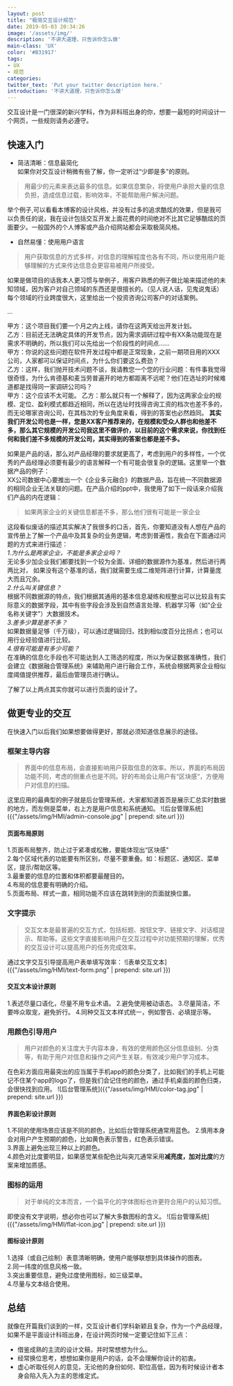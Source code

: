 ```yaml
---
layout: post
title: "极简交互设计规范"
date: 2019-05-03 20:34:26
image: '/assets/img/'
description: '不讲大道理，只告诉你怎么做'
main-class: 'UX'
color: '#B31917'
tags:
- UX
- 规范
categories:
twitter_text: 'Put your twitter description here.'
introduction: '不讲大道理，只告诉你怎么做'
---
```


交互设计是一门很深的新兴学科，作为非科班出身的你，想要一最短的时间设计一个网页，一些规则请务必遵守。


## 快速入门
- 简洁清晰：信息最简化  
如果你对交互设计稍微有些了解，你一定听过“少即是多"的原则。  

> 用最少的元素来表达最多的信息。如果信息繁杂，将使用户承担大量的信息负担，造成信息过载，影响效率，不能帮助用户解决问题。   

举个例子,可以看看本博客的设计风格，并没有过多的追求酷炫的效果，但是我可以负责任的说，我在设计包括交互开发上面花费的时间绝对不比其它足够酷炫的页面要少。一般国外的个人博客或产品介绍网站都会采取极简风格。
- 自然易懂：使用用户语言

> 用户获取信息的方式多样，对信息的理解程度也各有不同，所以使用用户能够理解的方式来传达信息会更容易被用户所接受。  

  如果是做项目的话我本人更习惯与举例子，用客户熟悉的例子做比喻来描述他的未知领域，因为客户对自己领域的东西还是很擅长的。（见人说人话，见鬼说鬼话）每个领域的行业跨度很大，这里给出一个投资咨询公司客户的对话案例。  

  ...  

  甲方：这个项目我们要一个月之内上线，请你在这两天给出开发计划。  
  乙方：目前还无法确定具体的开发节点，因为需求调研过程中有XX条功能现在是需求不明确的，所以我们可以先给出一个阶段性的时间点……  
  甲方：你说的这些问题在软件开发过程中都是正常现象，之前一期项目用的XXX公司，人家都可以保证时间点，为什么你们要这么费劲？  
  乙方：这样，我们抛开技术问题不谈，我请教您一个您的行业问题：有件事我觉得很奇怪，为什么肯德基和麦当劳普遍开的地方都距离不远呢？他们在选址的时候难道都是找得同一家调研公司吗？  
  甲方：这个应该不太可能。
  乙方：那么就只有一个解释了，因为这两家企业的规模、定位、盈利模式都趋近相同，所以在选址时找得咨询工资的档次也差不多的，而无论哪家咨询公司，在其档次的专业角度来看，得到的答案也必然趋同。
  **其实我们开发公司也是一样，您是XX客户推荐来的，在规模和受众人群也和他差不多，那么其它规模的开发公司我这里不做评价，以目前的这个需求来说，你找到任何和我们差不多规模的开发公司，其实得到的答案也都是差不多。**
  

如果是产品的话，那么对产品经理的要求就更高了，考虑到用户的多样性，一个优秀的产品经理必须要有最少的语言解释一个有可能会很复杂的逻辑。这里举一个数据产品的例子：  
  XX公司数据中心要推出一个《企业多元融合》的数据产品，旨在统一不同数据源的相同企业无法关联的问题。在产品介绍的ppt中，我使用了如下一段话来介绍我们产品的内在逻辑：  
> 如果两家企业的关键信息都差不多，那么他们很有可能是一家企业  

这段看似废话的描述其实解决了我很多的口舌，首先，你要知道没有人想在产品的宣传册上了解一个产品中及其复杂的业务逻辑，考虑到普遍性，我会在下面通过问题的方式来进行描述：  
*1.为什么是两家企业，不能是多家企业吗？*  
  无论多少加企业我们都要找到一个较为全面、详细的数据源作为基准，然后进行两两比对，
  如果没有这个基准的话，我们就需要生成二维矩阵进行计算，计算量庞大而且冗余。  
*2.什么叫关键信息？*  
  根据不同数据源的特点，我们根据其通用的基本信息凝练和规整出可以比较且有实际意义的数据字段，其中有些字段会涉及到自然语言处理、机器学习等（如“企业名称关键字"）大数据技术。  
*3.差多少算是差不多？*  
  如果数据量足够（千万级），可以通过逻辑回归，找到相似度百分比拐点；也可以用行业经验值进行比较。  
*4.很有可能是有多少可能？*  
  在准确的信息化手段也不可能达到人工筛选的程度，所以为保证数据准确性，我们会建立《数据融合管理系统》来辅助用户进行融合工作，系统会根据两家企业相似度阈值提供推荐，最后由管理员进行确认。  

了解了以上两点其实你就可以进行页面的设计了。

## 做更专业的交互
在快速入门以后我们如果想要做得更好，那就必须知道信息展示的途径。
### 框架主导内容
> 界面中的信息布局，会直接影响用户获取信息的效率。所以，界面的布局因功能不同，考虑的侧重点也是不同。好的布局会让用户有“区块感“，方便用户对信息的扫描。 

这里应用的最典型的例子就是后台管理系统，大家都知道首页是展示汇总实时数据的地方，而左侧是菜单，右上方是用户信息和系统通知。
![后台管理系统]({{"/assets/img/HMI/admin-console.jpg" | prepend: site.url }})
#### 页面布局原则
  1.页面布局整齐，防止过于紧凑或松散，要能体现出“区块感"    
  2.每个区域代表的功能要有所区别，尽量不要重叠。如：标题区、通知区、菜单区，提示/帮助区等。  
  3.最重要的信息的位置和体积都要最醒目的。  
  4.布局的信息要有明确的介绍。  
  5.页面布局、样式一直，相同功能不应该在跳转到别的页面就换位置。  
### 文字提示
> 交互文本是最普遍的交互方式，包括标题、按钮文字、链接文字、对话框提示、帮助等。这些文字直接影响用户在交互过程中对功能预期的理解，优秀的交互设计可以提高用户的任务完成效率。  

通过文字交互引导提高用户表单填写效率：
![表单交互文本]({{"/assets/img/HMI/text-form.png" | prepend: site.url }})
#### 交互文本设计原则
1.表述尽量口语化，尽量不用专业术语。
2.避免使用被动语态。
3.尽量简洁，不要哗众取宠，避免折行。
4.同种交互文本样式统一，例如警告、必填提示等。

### 用颜色引导用户
> 用户对颜色的关注度大于内容本身，有效的使用颜色区分信息级别、分类等，有助于用户对信息和操作之间产生关联，有效减少用户学习成本。  

在色彩方面应用最突出的应当属于手机app的颜色分类了，比如我们的手机上可能记不住某个app的logo了，但是我们会记住他的颜色，通过手机桌面的颜色归类，会很快找到应用。
![后台管理系统]({{"/assets/img/HMI/color-tag.jpg" | prepend: site.url }})
#### 界面色彩设计原则
1.不同的使用场景应该是不同的颜色，比如后台管理系统通常用蓝色。
2.慎用本身会对用户产生预期的颜色，比如黄色表示警告，红色表示错误。  
3.界面上避免出现三种以上的颜色。  
4.颜色对比度要明显，如果感觉某些配色比叫突兀通常采用**减亮度，加对比度**的方案来增加质感。  

### 图标的运用
> 对于单纯的文本而言，一个扁平化的字体图标也许更符合用户的认知习惯。  

即使没有文字说明，想必你也可以了解大多数图标的含义。
![后台管理系统]({{"/assets/img/HMI/flat-icon.jpg" | prepend: site.url }})
#### 图标设计原则
1.选择（或自己绘制）表意清晰明确，使用户能够联想到具体操作的图表。  
2.同一纬度的信息风格一致。  
3.突出重要信息，避免过度使用图标，如三级菜单。  
4.尽量与文本结合使用。  

## 总结
就像在开篇我们谈到的一样，交互设计者们学科新颖且复杂，作为一个产品经理，如果不是平面设计科班出身，在设计网页时候一定要记住如下三点：
* 借鉴成熟的主流的设计文稿，并时常想想为什么。
* 经常换位思考，想想如果你是用户的话，会不会理解你设计的初衷。
* 虚心听取任何人的意见，无论他的身份如何、职位高低，因为有时候设计者本身会陷入先入为主的思维定式。
